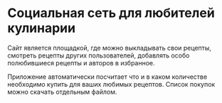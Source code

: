 # Социальная сеть для любителей кулинарии

Сайт является площадкой, где можно выкладывать свои рецепты, смотреть рецепты других пользователей, добавлять особо полюбившиеся рецепты и авторов в избранное.

Приложение автоматически посчитает что и в каком количестве необходимо купить для ваших любимых рецептов. Список покупок можно скачать отдельным файлом.
